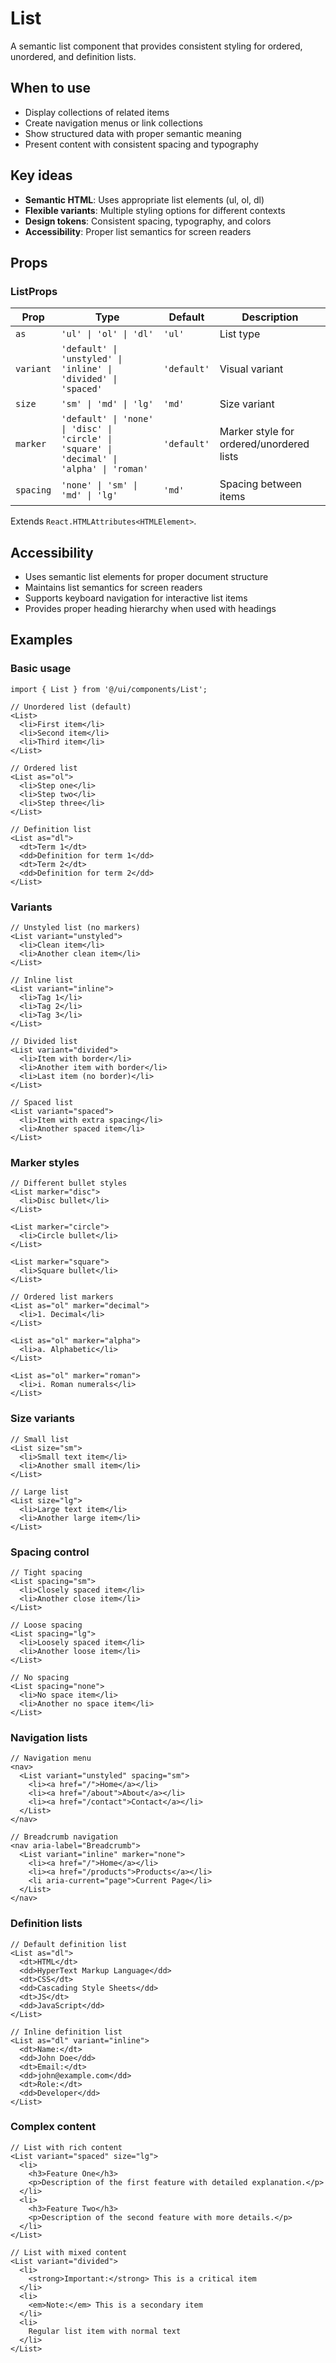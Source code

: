 # List

A semantic list component that provides consistent styling for ordered, unordered, and definition lists.

## When to use

- Display collections of related items
- Create navigation menus or link collections
- Show structured data with proper semantic meaning
- Present content with consistent spacing and typography

## Key ideas

- **Semantic HTML**: Uses appropriate list elements (ul, ol, dl)
- **Flexible variants**: Multiple styling options for different contexts
- **Design tokens**: Consistent spacing, typography, and colors
- **Accessibility**: Proper list semantics for screen readers

## Props

### ListProps

| Prop      | Type                                                                                       | Default     | Description                              |
| --------- | ------------------------------------------------------------------------------------------ | ----------- | ---------------------------------------- |
| `as`      | `'ul' \| 'ol' \| 'dl'`                                                                     | `'ul'`      | List type                                |
| `variant` | `'default' \| 'unstyled' \| 'inline' \| 'divided' \| 'spaced'`                             | `'default'` | Visual variant                           |
| `size`    | `'sm' \| 'md' \| 'lg'`                                                                     | `'md'`      | Size variant                             |
| `marker`  | `'default' \| 'none' \| 'disc' \| 'circle' \| 'square' \| 'decimal' \| 'alpha' \| 'roman'` | `'default'` | Marker style for ordered/unordered lists |
| `spacing` | `'none' \| 'sm' \| 'md' \| 'lg'`                                                           | `'md'`      | Spacing between items                    |

Extends `React.HTMLAttributes<HTMLElement>`.

## Accessibility

- Uses semantic list elements for proper document structure
- Maintains list semantics for screen readers
- Supports keyboard navigation for interactive list items
- Provides proper heading hierarchy when used with headings

## Examples

### Basic usage

```tsx
import { List } from '@/ui/components/List';

// Unordered list (default)
<List>
  <li>First item</li>
  <li>Second item</li>
  <li>Third item</li>
</List>

// Ordered list
<List as="ol">
  <li>Step one</li>
  <li>Step two</li>
  <li>Step three</li>
</List>

// Definition list
<List as="dl">
  <dt>Term 1</dt>
  <dd>Definition for term 1</dd>
  <dt>Term 2</dt>
  <dd>Definition for term 2</dd>
</List>
```

### Variants

```tsx
// Unstyled list (no markers)
<List variant="unstyled">
  <li>Clean item</li>
  <li>Another clean item</li>
</List>

// Inline list
<List variant="inline">
  <li>Tag 1</li>
  <li>Tag 2</li>
  <li>Tag 3</li>
</List>

// Divided list
<List variant="divided">
  <li>Item with border</li>
  <li>Another item with border</li>
  <li>Last item (no border)</li>
</List>

// Spaced list
<List variant="spaced">
  <li>Item with extra spacing</li>
  <li>Another spaced item</li>
</List>
```

### Marker styles

```tsx
// Different bullet styles
<List marker="disc">
  <li>Disc bullet</li>
</List>

<List marker="circle">
  <li>Circle bullet</li>
</List>

<List marker="square">
  <li>Square bullet</li>
</List>

// Ordered list markers
<List as="ol" marker="decimal">
  <li>1. Decimal</li>
</List>

<List as="ol" marker="alpha">
  <li>a. Alphabetic</li>
</List>

<List as="ol" marker="roman">
  <li>i. Roman numerals</li>
</List>
```

### Size variants

```tsx
// Small list
<List size="sm">
  <li>Small text item</li>
  <li>Another small item</li>
</List>

// Large list
<List size="lg">
  <li>Large text item</li>
  <li>Another large item</li>
</List>
```

### Spacing control

```tsx
// Tight spacing
<List spacing="sm">
  <li>Closely spaced item</li>
  <li>Another close item</li>
</List>

// Loose spacing
<List spacing="lg">
  <li>Loosely spaced item</li>
  <li>Another loose item</li>
</List>

// No spacing
<List spacing="none">
  <li>No space item</li>
  <li>Another no space item</li>
</List>
```

### Navigation lists

```tsx
// Navigation menu
<nav>
  <List variant="unstyled" spacing="sm">
    <li><a href="/">Home</a></li>
    <li><a href="/about">About</a></li>
    <li><a href="/contact">Contact</a></li>
  </List>
</nav>

// Breadcrumb navigation
<nav aria-label="Breadcrumb">
  <List variant="inline" marker="none">
    <li><a href="/">Home</a></li>
    <li><a href="/products">Products</a></li>
    <li aria-current="page">Current Page</li>
  </List>
</nav>
```

### Definition lists

```tsx
// Default definition list
<List as="dl">
  <dt>HTML</dt>
  <dd>HyperText Markup Language</dd>
  <dt>CSS</dt>
  <dd>Cascading Style Sheets</dd>
  <dt>JS</dt>
  <dd>JavaScript</dd>
</List>

// Inline definition list
<List as="dl" variant="inline">
  <dt>Name:</dt>
  <dd>John Doe</dd>
  <dt>Email:</dt>
  <dd>john@example.com</dd>
  <dt>Role:</dt>
  <dd>Developer</dd>
</List>
```

### Complex content

```tsx
// List with rich content
<List variant="spaced" size="lg">
  <li>
    <h3>Feature One</h3>
    <p>Description of the first feature with detailed explanation.</p>
  </li>
  <li>
    <h3>Feature Two</h3>
    <p>Description of the second feature with more details.</p>
  </li>
</List>

// List with mixed content
<List variant="divided">
  <li>
    <strong>Important:</strong> This is a critical item
  </li>
  <li>
    <em>Note:</em> This is a secondary item
  </li>
  <li>
    Regular list item with normal text
  </li>
</List>
```
